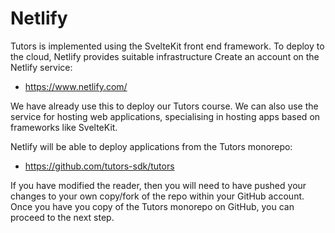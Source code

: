 # Netlify

Tutors is implemented using the SvelteKit front end framework. To deploy to the cloud, Netlify provides suitable infrastructure Create an account on the Netlify service:

- <https://www.netlify.com/>

We have already use this to deploy our Tutors course. We can also use the service for hosting web applications, specialising in hosting apps based on frameworks like SvelteKit.

Netlify will be able to deploy applications from the Tutors monorepo:

- <https://github.com/tutors-sdk/tutors>

If you have modified the reader, then you will need to have pushed your changes to your own copy/fork of the repo within your GitHub account. Once you have you copy of the Tutors monorepo on GitHub, you can proceed to the next step.





